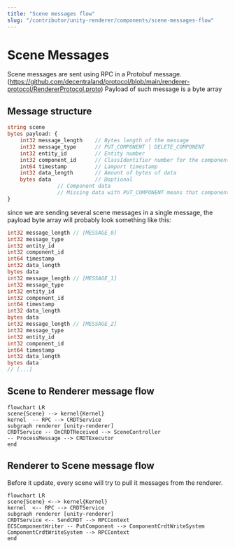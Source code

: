 ```yaml
---
title: "Scene messages flow"
slug: "/contributor/unity-renderer/components/scene-messages-flow"
---
```


# Scene Messages

Scene messages are sent using RPC in a Protobuf message.
(https://github.com/decentraland/protocol/blob/main/renderer-protocol/RendererProtocol.proto)
Payload of such message is a byte array

## Message structure
``` protobuf
string scene
bytes payload: {
	int32 message_length    // Bytes length of the message
	int32 message_type      // PUT_COMPONENT | DELETE_COMPONENT
	int32 entity_id         // Entity number
	int32 component_id      // ClassIdentifier number for the component kind
	int64 timestamp         // Lamport timestamp
	int32 data_length       // Amount of bytes of data
	bytes data              // @optional
				// Component data
				// Missing data with PUT_COMPONENT means that component should use all it default properties
}
```

since we are sending several scene messages in a single message, the payload byte array will probably look something like this:
``` protobuf
int32 message_length // [MESSAGE_0]
int32 message_type
int32 entity_id
int32 component_id
int64 timestamp
int32 data_length
bytes data
int32 message_length // [MESSAGE_1]
int32 message_type
int32 entity_id
int32 component_id
int64 timestamp
int32 data_length
bytes data
int32 message_length // [MESSAGE_2]
int32 message_type
int32 entity_id
int32 component_id
int64 timestamp
int32 data_length
bytes data
// [...]
```

## Scene to Renderer message flow

```mermaid
flowchart LR
scene{Scene} --> kernel{Kernel}
kernel  -- RPC --> CRDTService
subgraph renderer [unity-renderer]
CRDTService -- OnCRDTReceived --> SceneController
-- ProcessMessage --> CRDTExecutor
end
```

## Renderer to Scene message flow
Before it update, every scene will try to pull it messages from the renderer.
```mermaid
flowchart LR
scene{Scene} <--> kernel{Kernel}
kernel  <-- RPC --> CRDTService
subgraph renderer [unity-renderer]
CRDTService <-- SendCRDT --> RPCContext
ECSComponentWriter -- PutComponent --> ComponentCrdtWriteSystem
ComponentCrdtWriteSystem --> RPCContext
end
```

